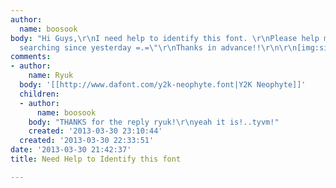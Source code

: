 ```yaml
---
author:
  name: boosook
body: "Hi Guys,\r\nI need help to identify this font. \r\nPlease help me. I've been
  searching since yesterday =.=\"\r\nThanks in advance!!\r\n\r\n[img:sites/default/files/old-images/itc-tag_4724.jpg]"
comments:
- author:
    name: Ryuk
  body: '[[http://www.dafont.com/y2k-neophyte.font|Y2K Neophyte]]'
  children:
  - author:
      name: boosook
    body: "THANKS for the reply ryuk!\r\nyeah it is!..tyvm!"
    created: '2013-03-30 23:10:44'
  created: '2013-03-30 22:33:51'
date: '2013-03-30 21:42:37'
title: Need Help to Identify this font

---
```

